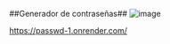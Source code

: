 ##Generador de contraseñas##
![image](https://github.com/user-attachments/assets/6d33e559-3c84-4be5-9fa4-e31e6088b7e0)

https://passwd-1.onrender.com/

